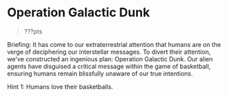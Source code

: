 # Operation Galactic Dunk 

> ???pts

Briefing: It has come to our extraterrestrial attention that humans are on the verge of deciphering our interstellar messages. To divert their attention, we've constructed an ingenious plan: Operation Galactic Dunk. Our alien agents have disguised a critical message within the game of basketball, ensuring humans remain blissfully unaware of our true intentions.

Hint 1: Humans love their basketballs. 